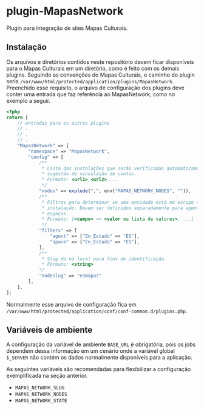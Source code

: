 # plugin-MapasNetwork #
Plugin para integração de sites Mapas Culturais.

## Instalação
Os arquivos e diretórios contidos neste repositório devem ficar disponíveis
para o Mapas Culturais em um diretório, como é feito com os demais plugins.
Seguindo as convenções do Mapas Culturais, o caminho do plugin seria
`/var/www/html/protected/application/plugins/MapasNetwork`. Preenchido esse
requisito, o arquivo de configuração dos plugins deve conter uma entrada que
faz referência ao MapasNetwork, como no exemplo a seguir.
```PHP
<?php
return [
    // entradas para os outros plugins
    // .
    // .
    // .
    "MapasNetwork" => [
        "namespace" => "MapasNetwork",
        "config" => [
            /**
             * Lista das instalações que serão verificadas automaticamente para
             * sugestão de vinculação de contas.
             * Formato: <url1>,<url2>,...
             */
            "nodes" => explode(",", env("MAPAS_NETWORK_NODES", "")),
            /**
             * Filtros para determinar se uma entidade está no escopo desta
             * instalação. Devem ser definidos separadamente para agentes e
             * espaços.
             * Formato: [<campo> => <valor ou lista de valores>, ...]
             */
            "filters" => [
                "agent" => ["En_Estado" => "ES"],
                "space" => ["En_Estado" => "ES"],
            ],
            /**
             * Slug do nó local para fins de identificação.
             * Formato: <string>
            */
            "nodeSlug" => "esmapas"
        ],
    ],
];
```
Normalmente esse arquivo de configuração fica em
`/var/www/html/protected/application/conf/conf-common.d/plugins.php`.

## Variáveis de ambiente

A configuração da variável de ambiente `BASE_URL` ̣é obrigatória, pois os jobs
dependem dessa informação em um cenário onde a variável global `$_SERVER` não
contém os dados normalmente disponíveis para a aplicação.

As seguintes variáveis são recomendadas para flexibilizar a configuração
exemplificada na seção anterior.
- `MAPAS_NETWORK_SLUG`
- `MAPAS_NETWORK_NODES`
- `MAPAS_NETWORK_STATE`
